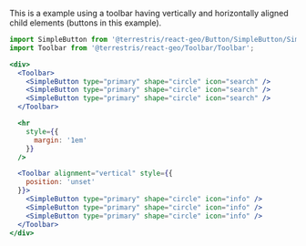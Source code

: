 This is a example using a toolbar having vertically and horizontally aligned child elements (buttons in this example).

```jsx
import SimpleButton from '@terrestris/react-geo/Button/SimpleButton/SimpleButton';
import Toolbar from '@terrestris/react-geo/Toolbar/Toolbar';

<div>
  <Toolbar>
    <SimpleButton type="primary" shape="circle" icon="search" />
    <SimpleButton type="primary" shape="circle" icon="search" />
    <SimpleButton type="primary" shape="circle" icon="search" />
  </Toolbar>

  <hr
    style={{
      margin: '1em'
    }}
  />

  <Toolbar alignment="vertical" style={{
    position: 'unset'
  }}>
    <SimpleButton type="primary" shape="circle" icon="info" />
    <SimpleButton type="primary" shape="circle" icon="info" />
    <SimpleButton type="primary" shape="circle" icon="info" />
  </Toolbar>
</div>
```
